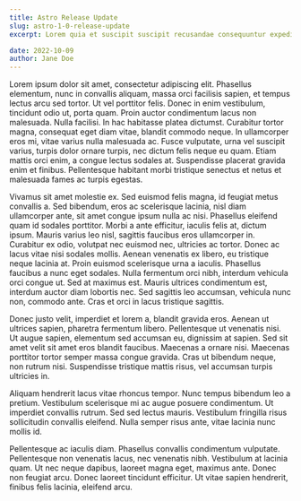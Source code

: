 ```yaml
---
title: Astro Release Update
slug: astro-1-0-release-update
excerpt: Lorem quia et suscipit suscipit recusandae consequuntur expedita et cum reprehenderit molestiae ut ut quas totam nostrum rerum est autem sunt rem eveniet architecto.

date: 2022-10-09
author: Jane Doe
---
```


Lorem ipsum dolor sit amet, consectetur adipiscing elit. Phasellus elementum, nunc in convallis aliquam, massa orci facilisis sapien, et tempus lectus arcu sed tortor. Ut vel porttitor felis. Donec in enim vestibulum, tincidunt odio ut, porta quam. Proin auctor condimentum lacus non malesuada. Nulla facilisi. In hac habitasse platea dictumst. Curabitur tortor magna, consequat eget diam vitae, blandit commodo neque. In ullamcorper eros mi, vitae varius nulla malesuada ac. Fusce vulputate, urna vel suscipit varius, turpis dolor ornare turpis, nec dictum felis neque eu quam. Etiam mattis orci enim, a congue lectus sodales at. Suspendisse placerat gravida enim et finibus. Pellentesque habitant morbi tristique senectus et netus et malesuada fames ac turpis egestas.

Vivamus sit amet molestie ex. Sed euismod felis magna, id feugiat metus convallis a. Sed bibendum, eros ac scelerisque lacinia, nisl diam ullamcorper ante, sit amet congue ipsum nulla ac nisi. Phasellus eleifend quam id sodales porttitor. Morbi a ante efficitur, iaculis felis at, dictum ipsum. Mauris varius leo nisl, sagittis faucibus eros ullamcorper in. Curabitur ex odio, volutpat nec euismod nec, ultricies ac tortor. Donec ac lacus vitae nisi sodales mollis. Aenean venenatis ex libero, eu tristique neque lacinia at. Proin euismod scelerisque urna a iaculis. Phasellus faucibus a nunc eget sodales. Nulla fermentum orci nibh, interdum vehicula orci congue ut. Sed at maximus est. Mauris ultrices condimentum est, interdum auctor diam lobortis nec. Sed sagittis leo accumsan, vehicula nunc non, commodo ante. Cras et orci in lacus tristique sagittis.

Donec justo velit, imperdiet et lorem a, blandit gravida eros. Aenean ut ultrices sapien, pharetra fermentum libero. Pellentesque ut venenatis nisi. Ut augue sapien, elementum sed accumsan eu, dignissim at sapien. Sed sit amet velit sit amet eros blandit faucibus. Maecenas a ornare nisi. Maecenas porttitor tortor semper massa congue gravida. Cras ut bibendum neque, non rutrum nisi. Suspendisse tristique mattis risus, vel accumsan turpis ultricies in.

Aliquam hendrerit lacus vitae rhoncus tempor. Nunc tempus bibendum leo a pretium. Vestibulum scelerisque mi ac augue posuere condimentum. Ut imperdiet convallis rutrum. Sed sed lectus mauris. Vestibulum fringilla risus sollicitudin convallis eleifend. Nulla semper risus ante, vitae lacinia nunc mollis id.

Pellentesque ac iaculis diam. Phasellus convallis condimentum vulputate. Pellentesque non venenatis lacus, nec venenatis nibh. Vestibulum at lacinia quam. Ut nec neque dapibus, laoreet magna eget, maximus ante. Donec non feugiat arcu. Donec laoreet tincidunt efficitur. Ut vitae sapien hendrerit, finibus felis lacinia, eleifend arcu.
